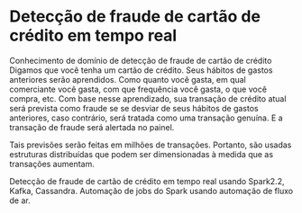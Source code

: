 # Detecção de fraude de cartão de crédito em tempo real

Conhecimento de domínio de detecção de fraude de cartão de crédito
Digamos que você tenha um cartão de crédito. Seus hábitos de gastos anteriores serão aprendidos. Como quanto você gasta, em qual comerciante você gasta, com que frequência você gasta, o que você compra, etc.
Com base nesse aprendizado, sua transação de crédito atual será prevista como fraude se se desviar de seus hábitos de gastos anteriores, caso contrário, será tratada como uma transação genuína. E a transação de fraude será alertada no painel.

Tais previsões serão feitas em milhões de transações. Portanto, são usadas estruturas distribuídas que podem ser dimensionadas à medida que as transações aumentam.

Detecção de fraude de cartão de crédito em tempo real usando Spark2.2, Kafka, Cassandra. Automação de jobs do Spark usando automação de fluxo de ar.
